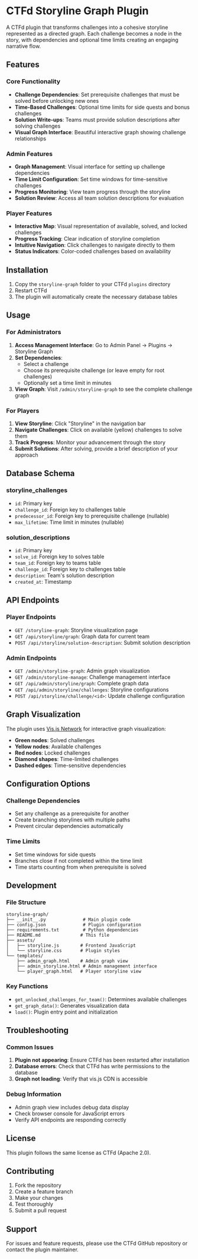 # CTFd Storyline Graph Plugin

A CTFd plugin that transforms challenges into a cohesive storyline represented as a directed graph. Each challenge becomes a node in the story, with dependencies and optional time limits creating an engaging narrative flow.

## Features

### Core Functionality
- **Challenge Dependencies**: Set prerequisite challenges that must be solved before unlocking new ones
- **Time-Based Challenges**: Optional time limits for side quests and bonus challenges
- **Solution Write-ups**: Teams must provide solution descriptions after solving challenges
- **Visual Graph Interface**: Beautiful interactive graph showing challenge relationships

### Admin Features
- **Graph Management**: Visual interface for setting up challenge dependencies
- **Time Limit Configuration**: Set time windows for time-sensitive challenges
- **Progress Monitoring**: View team progress through the storyline
- **Solution Review**: Access all team solution descriptions for evaluation

### Player Features
- **Interactive Map**: Visual representation of available, solved, and locked challenges
- **Progress Tracking**: Clear indication of storyline completion
- **Intuitive Navigation**: Click challenges to navigate directly to them
- **Status Indicators**: Color-coded challenges based on availability

## Installation

1. Copy the `storyline-graph` folder to your CTFd `plugins` directory
2. Restart CTFd
3. The plugin will automatically create the necessary database tables

## Usage

### For Administrators

1. **Access Management Interface**: Go to Admin Panel → Plugins → Storyline Graph
2. **Set Dependencies**: 
   - Select a challenge
   - Choose its prerequisite challenge (or leave empty for root challenges)
   - Optionally set a time limit in minutes
3. **View Graph**: Visit `/admin/storyline-graph` to see the complete challenge graph

### For Players

1. **View Storyline**: Click "Storyline" in the navigation bar
2. **Navigate Challenges**: Click on available (yellow) challenges to solve them
3. **Track Progress**: Monitor your advancement through the story
4. **Submit Solutions**: After solving, provide a brief description of your approach

## Database Schema

### storyline_challenges
- `id`: Primary key
- `challenge_id`: Foreign key to challenges table
- `predecessor_id`: Foreign key to prerequisite challenge (nullable)
- `max_lifetime`: Time limit in minutes (nullable)

### solution_descriptions
- `id`: Primary key
- `solve_id`: Foreign key to solves table
- `team_id`: Foreign key to teams table
- `challenge_id`: Foreign key to challenges table
- `description`: Team's solution description
- `created_at`: Timestamp

## API Endpoints

### Player Endpoints
- `GET /storyline-graph`: Storyline visualization page
- `GET /api/storyline/graph`: Graph data for current team
- `POST /api/storyline/solution-description`: Submit solution description

### Admin Endpoints
- `GET /admin/storyline-graph`: Admin graph visualization
- `GET /admin/storyline-manage`: Challenge management interface
- `GET /api/admin/storyline/graph`: Complete graph data
- `GET /api/admin/storyline/challenges`: Storyline configurations
- `POST /api/storyline/challenge/<id>`: Update challenge configuration

## Graph Visualization

The plugin uses [Vis.js Network](https://visjs.github.io/vis-network/docs/network/) for interactive graph visualization:

- **Green nodes**: Solved challenges
- **Yellow nodes**: Available challenges
- **Red nodes**: Locked challenges
- **Diamond shapes**: Time-limited challenges
- **Dashed edges**: Time-sensitive dependencies

## Configuration Options

### Challenge Dependencies
- Set any challenge as a prerequisite for another
- Create branching storylines with multiple paths
- Prevent circular dependencies automatically

### Time Limits
- Set time windows for side quests
- Branches close if not completed within the time limit
- Time starts counting from when prerequisite is solved

## Development

### File Structure
```
storyline-graph/
├── __init__.py              # Main plugin code
├── config.json              # Plugin configuration
├── requirements.txt         # Python dependencies
├── README.md               # This file
├── assets/
│   ├── storyline.js        # Frontend JavaScript
│   └── storyline.css       # Plugin styles
└── templates/
    ├── admin_graph.html    # Admin graph view
    ├── admin_storyline.html # Admin management interface
    └── player_graph.html   # Player storyline view
```

### Key Functions
- `get_unlocked_challenges_for_team()`: Determines available challenges
- `get_graph_data()`: Generates visualization data
- `load()`: Plugin entry point and initialization

## Troubleshooting

### Common Issues
1. **Plugin not appearing**: Ensure CTFd has been restarted after installation
2. **Database errors**: Check that CTFd has write permissions to the database
3. **Graph not loading**: Verify that vis.js CDN is accessible

### Debug Information
- Admin graph view includes debug data display
- Check browser console for JavaScript errors
- Verify API endpoints are responding correctly

## License

This plugin follows the same license as CTFd (Apache 2.0).

## Contributing

1. Fork the repository
2. Create a feature branch
3. Make your changes
4. Test thoroughly
5. Submit a pull request

## Support

For issues and feature requests, please use the CTFd GitHub repository or contact the plugin maintainer.
